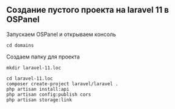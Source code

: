 ## Создание пустого проекта на laravel 11 в OSPanel
Запускаем OSPanel и открываем консоль
```shell
cd domains
```
Создаем папку для проекта
```shell
mkdir laravel-11.loc

cd laravel-11.loc
composer create-project laravel/laravel .
php artisan install:api
php artisan config:publish cors
php artisan storage:link
